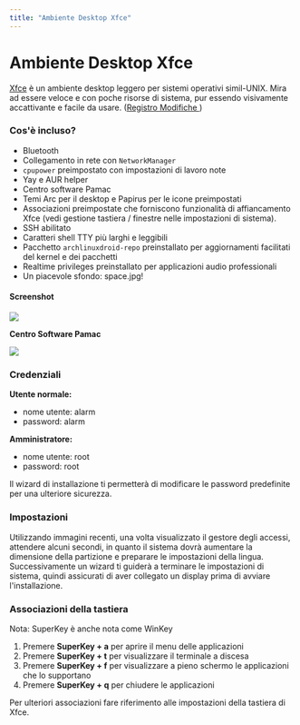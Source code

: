 ```yaml
---
title: "Ambiente Desktop Xfce"
---
```


# Ambiente Desktop Xfce

[Xfce] è un ambiente desktop leggero per sistemi operativi simil-UNIX.
Mira ad essere veloce e con poche risorse di sistema, pur essendo visivamente
accattivante e facile da usare.
([Registro Modifiche ](/en/env/changes/#xfce))

### Cos'è incluso?

* Bluetooth
* Collegamento in rete con `NetworkManager`
* `cpupower` preimpostato con impostazioni di lavoro note
* Yay e AUR helper
* Centro software Pamac
* Temi Arc per il desktop e Papirus per le icone preimpostati
* Associazioni preimpostate che forniscono funzionalità di affiancamento Xfce
  (vedi gestione tastiera / finestre nelle impostazioni di sistema).
* SSH abilitato
* Caratteri shell TTY più larghi e leggibili
* Pacchetto `archlinuxdroid-repo` preinstallato per aggiornamenti facilitati
  del kernel e dei pacchetti
* Realtime privileges preinstallato per applicazioni audio professionali
* Un piacevole sfondo: space.jpg!

#### Screenshot

<img class="img-fluid" src="{{ 'assets/img/xfce-ss01.png' | relative_url }}"/>

**Centro Software Pamac**

<img class="img-fluid" src="{{ 'assets/img/xfce-ss02.png' | relative_url }}"/>

### Credenziali

**Utente normale:**
* nome utente: alarm
* password: alarm

**Amministratore:**
* nome utente: root
* password: root

Il wizard di installazione ti permetterà di modificare le password predefinite
per una ulteriore sicurezza.

### Impostazioni

Utilizzando immagini recenti, una volta visualizzato il gestore degli accessi,
attendere alcuni secondi, in quanto il sistema dovrà aumentare la dimensione
della partizione e preparare le impostazioni della lingua.
Successivamente un wizard ti guiderà a terminare le impostazioni di sistema,
quindi assicurati di aver collegato un display prima di avviare l'installazione.

### Associazioni della tastiera

Nota: SuperKey è anche nota come WinKey

1. Premere **SuperKey + a** per aprire il menu delle applicazioni
2. Premere **SuperKey + t** per visualizzare il terminale a discesa
3. Premere **SuperKey + f** per visualizzare a pieno schermo
   le applicazioni che lo supportano
4. Premere **SuperKey + q** per chiudere le applicazioni

Per ulteriori associazioni fare riferimento alle impostazioni della tastiera
di Xfce.

[Xfce]: https://xfce.org
